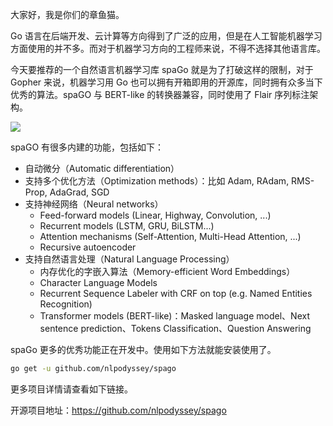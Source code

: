 大家好，我是你们的章鱼猫。

Go 语言在后端开发、云计算等方向得到了广泛的应用，但是在人工智能机器学习方面使用的并不多。而对于机器学习方向的工程师来说，不得不选择其他语言库。

今天要推荐的一个自然语言机器学习库 spaGo 就是为了打破这样的限制，对于 Gopher 来说，机器学习用 Go 也可以拥有开箱即用的开源库，同时拥有众多当下优秀的算法。spaGO 与 BERT-like 的转换器兼容，同时使用了 Flair 序列标注架构。

![](https://7465-test-3c9b5e-1-1301419220.tcb.qcloud.la/mac_github_images/compress_screenshot_spago_api_qa.png)

spaGO 有很多内建的功能，包括如下：

- 自动微分（Automatic differentiation）
- 支持多个优化方法（Optimization methods）：比如 Adam, RAdam, RMS-Prop, AdaGrad, SGD
- 支持神经网络（Neural networks）
  - Feed-forward models (Linear, Highway, Convolution, ...)
  - Recurrent models (LSTM, GRU, BiLSTM...)
  - Attention mechanisms (Self-Attention, Multi-Head Attention, ...)
  - Recursive autoencoder
- 支持自然语言处理（Natural Language Processing）
  - 内存优化的字嵌入算法（Memory-efficient Word Embeddings） 
  - Character Language Models
  - Recurrent Sequence Labeler with CRF on top (e.g. Named Entities Recognition)
  - Transformer models (BERT-like)：Masked language model、Next sentence prediction、Tokens Classification、Question Answering

spaGo 更多的优秀功能正在开发中。使用如下方法就能安装使用了。

```bash
go get -u github.com/nlpodyssey/spago
```

更多项目详情请查看如下链接。

开源项目地址：https://github.com/nlpodyssey/spago